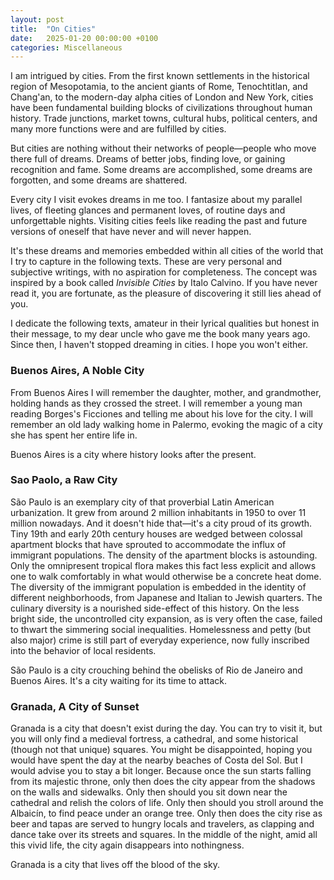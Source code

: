 ```yaml
---
layout: post
title:  "On Cities"
date:   2025-01-20 00:00:00 +0100
categories: Miscellaneous
---
```


I am intrigued by cities. From the first known settlements in the historical region of Mesopotamia, to the ancient giants of Rome, Tenochtitlan, and Chang'an, to the modern-day alpha cities of London and New York, cities have been fundamental building blocks of civilizations throughout human history. Trade junctions, market towns, cultural hubs, political centers, and many more functions were and are fulfilled by cities.

But cities are nothing without their networks of people—people who move there full of dreams. Dreams of better jobs, finding love, or gaining recognition and fame. Some dreams are accomplished, some dreams are forgotten, and some dreams are shattered.

Every city I visit evokes dreams in me too. I fantasize about my parallel lives, of fleeting glances and permanent loves, of routine days and unforgettable nights. Visiting cities feels like reading the past and future versions of oneself that have never and will never happen.

It's these dreams and memories embedded within all cities of the world that I try to capture in the following texts. These are very personal and subjective writings, with no aspiration for completeness. The concept was inspired by a book called _Invisible Cities_ by Italo Calvino. If you have never read it, you are fortunate, as the pleasure of discovering it still lies ahead of you.

I dedicate the following texts, amateur in their lyrical qualities but honest in their message, to my dear uncle who gave me the book many years ago. Since then, I haven't stopped dreaming in cities. I hope you won't either.

### Buenos Aires, A Noble City

From Buenos Aires I will remember the daughter, mother, and grandmother, holding hands as they crossed the street. I will remember a young man reading Borges's Ficciones and telling me about his love for the city. I will remember an old lady walking home in Palermo, evoking the magic of a city she has spent her entire life in.

Buenos Aires is a city where history looks after the present.

### Sao Paolo, a Raw City

São Paulo is an exemplary city of that proverbial Latin American urbanization. It grew from around 2 million inhabitants in 1950 to over 11 million nowadays. And it doesn't hide that—it's a city proud of its growth. Tiny 19th and early 20th century houses are wedged between colossal apartment blocks that have sprouted to accommodate the influx of immigrant populations. The density of the apartment blocks is astounding. Only the omnipresent tropical flora makes this fact less explicit and allows one to walk comfortably in what would otherwise be a concrete heat dome. The diversity of the immigrant population is embedded in the identity of different neighborhoods, from Japanese and Italian to Jewish quarters. The culinary diversity is a nourished side-effect of this history. On the less bright side, the uncontrolled city expansion, as is very often the case, failed to thwart the simmering social inequalities. Homelessness and petty (but also major) crime is still part of everyday experience, now fully inscribed into the behavior of local residents.

São Paulo is a city crouching behind the obelisks of Rio de Janeiro and Buenos Aires. It's a city waiting for its time to attack.

### Granada, A City of Sunset

Granada is a city that doesn't exist during the day. You can try to visit it, but you will only find a medieval fortress, a cathedral, and some historical (though not that unique) squares. You might be disappointed, hoping you would have spent the day at the nearby beaches of Costa del Sol. But I would advise you to stay a bit longer. Because once the sun starts falling from its majestic throne, only then does the city appear from the shadows on the walls and sidewalks. Only then should you sit down near the cathedral and relish the colors of life. Only then should you stroll around the Albaicín, to find peace under an orange tree. Only then does the city rise as beer and tapas are served to hungry locals and travelers, as clapping and dance take over its streets and squares. In the middle of the night, amid all this vivid life, the city again disappears into nothingness.

Granada is a city that lives off the blood of the sky.